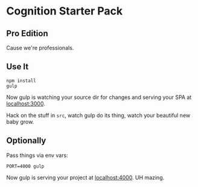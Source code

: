 # Cognition Starter Pack
## Pro Edition

Cause we're professionals.

## Use It

    npm install
    gulp

Now gulp is watching your source dir for changes and serving your SPA at [localhost:3000](http://localhost:3000).

Hack on the stuff in `src`, watch gulp do its thing, watch your beautiful new baby grow.

## Optionally

Pass things via env vars:

    PORT=4000 gulp

Now gulp is serving your project at [localhost:4000](http://localhost:4000). UH mazing.
